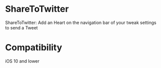 # ShareToTwitter
ShareToTwitter: Add an Heart on the navigation bar of your tweak settings to send a Tweet

# Compatibility

iOS 10 and lower

